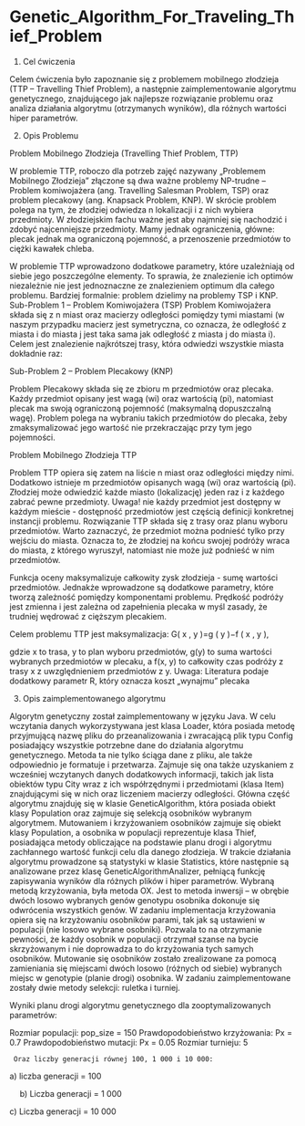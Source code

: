 # Genetic_Algorithm_For_Traveling_Thief_Problem

1. Cel ćwiczenia

Celem ćwiczenia było zapoznanie się z problemem mobilnego złodzieja (TTP – Travelling Thief Problem), a następnie zaimplementowanie algorytmu genetycznego, znajdującego jak najlepsze rozwiązanie problemu oraz analiza działania algorytmu (otrzymanych wyników), dla różnych wartości hiper parametrów.

2. Opis Problemu

Problem Mobilnego Złodzieja (Travelling Thief Problem, TTP)

W problemie TTP, roboczo dla potrzeb zajęć nazywany „Problemem Mobilnego Złodzieja”
złączone są dwa ważne problemy NP-trudne – Problem komiwojażera (ang. Travelling Salesman
Problem, TSP) oraz problem plecakowy (ang. Knapsack Problem, KNP). W skrócie problem polega
na tym, że złodziej odwiedza n lokalizacji i z nich wybiera przedmioty. W złodziejskim fachu
ważne jest aby najmniej się nachodzić i zdobyć najcenniejsze przedmioty. Mamy jednak
ograniczenia, główne: plecak jednak ma ograniczoną pojemność, a przenoszenie przedmiotów to
ciężki kawałek chleba.

W problemie TTP wprowadzono dodatkowe parametry, które uzależniają od siebie jego
poszczególne elementy. To sprawia, że znalezienie ich optimów niezależnie nie jest jednoznaczne
ze znalezieniem optimum dla całego problemu.
Bardziej formalnie: problem dzielimy na problemy TSP i KNP.
Sub-Problem 1 – Problem Komiwojażera (TSP)
Problem Komiwojażera składa się z n miast oraz macierzy odległości pomiędzy tymi miastami (w
naszym przypadku macierz jest symetryczna, co oznacza, że odległość z miasta i do miasta j jest
taka sama jak odległość z miasta j do miasta i). Celem jest znalezienie najkrótszej trasy, która
odwiedzi wszystkie miasta dokładnie raz:

Sub-Problem 2 – Problem Plecakowy (KNP)

Problem Plecakowy składa się ze zbioru m przedmiotów oraz plecaka. Każdy przedmiot opisany
jest wagą (wi) oraz wartością (pi), natomiast plecak ma swoją ograniczoną pojemność (maksymalną
dopuszczalną wagę). Problem polega na wybraniu takich przedmiotów do plecaka, żeby
zmaksymalizować jego wartość nie przekraczając przy tym jego pojemności.

Problem Mobilnego Złodzieja TTP

Problem TTP opiera się zatem na liście n miast oraz odległości między nimi. Dodatkowo istnieje m
przedmiotów opisanych wagą (wi) oraz wartością (pi). Złodziej może odwiedzić każde miasto
(lokalizację) jeden raz i z każdego zabrać pewne przedmioty. Uwaga! nie każdy przedmiot jest
dostępny w każdym mieście - dostępność przedmiotów jest częścią definicji konkretnej instancji
problemu. Rozwiązanie TTP składa się z trasy oraz planu wyboru przedmiotów. Warto zaznaczyć,
że przedmiot można podnieść tylko przy wejściu do miasta. Oznacza to, że złodziej na końcu
swojej podróży wraca do miasta, z którego wyruszył, natomiast nie może już podnieść w nim
przedmiotów.

Funkcja oceny maksymalizuje całkowity zysk złodzieja - sumę wartości przedmiotów. Jednakże
wprowadzone są dodatkowe parametry, które tworzą zależność pomiędzy komponentami problemu.
Prędkość podróży jest zmienna i jest zależna od zapełnienia plecaka w myśl zasady, że trudniej
wędrować z cięższym plecakiem. 

Celem problemu TTP jest maksymalizacja:
G( x , y )=g ( y )−f ( x , y ),

gdzie x to trasa, y to plan wyboru przedmiotów, g(y) to suma wartości wybranych przedmiotów w
plecaku, a f(x, y) to całkowity czas podróży z trasy x z uwzględnieniem przedmiotów z y.
Uwaga: Literatura podaje dodatkowy parametr R, który oznacza koszt „wynajmu” plecaka

3. Opis zaimplementowanego algorytmu

Algorytm genetyczny został zaimplementowany w języku Java. W celu wczytania danych wykorzystywana jest klasa Loader, która posiada metodę przyjmującą nazwę pliku do przeanalizowania i zwracającą plik typu Config posiadający wszystkie potrzebne dane do działania algorytmu genetycznego. Metoda ta nie tylko ściąga dane z pliku, ale także odpowiednio je formatuje i przetwarza. Zajmuje się ona także uzyskaniem z wcześniej wczytanych danych dodatkowych informacji, takich jak lista obiektów typu City wraz z ich współrzędnymi i przedmiotami (klasa Item) znajdującymi się w nich oraz liczeniem macierzy odległości.
Główna część algorytmu znajduję się w klasie GeneticAlgorithm, która posiada obiekt klasy Population oraz zajmuje się selekcją osobników wybranym algorytmem. Mutowaniem i krzyżowaniem osobników zajmuje się obiekt klasy Population, a osobnika w populacji reprezentuje klasa Thief, posiadająca metody obliczające na podstawie planu drogi i algorytmu zachłannego wartość funkcji celu dla danego złodzieja.
W trakcie działania algorytmu prowadzone są statystyki w klasie Statistics, które następnie są analizowane przez klasę GeneticAlgorithmAnalizer, pełniącą funkcję zapisywania wyników dla różnych plików i hiper parametrów.
Wybraną metodą krzyżowania, była metoda OX. Jest to metoda inwersji – w obrębie dwóch losowo wybranych genów genotypu osobnika dokonuje się odwrócenia wszystkich genów. W zadaniu implementacja krzyżowania opiera się na krzyżowaniu osobników parami, tak jak są ustawieni w populacji (nie losowo wybrane osobniki). Pozwala to na otrzymanie pewności, że każdy osobnik w populacji otrzymał szanse na bycie skrzyżowanym i nie doprowadza to do krzyżowania tych samych osobników.
Mutowanie się osobników zostało zrealizowane za pomocą zamieniania się miejscami dwóch losowo (różnych od siebie) wybranych miejsc w genotypie (planie drogi) osobnika.
W zadaniu zaimplementowane zostały dwie metody selekcji: ruletka i turniej.

Wyniki planu drogi algorytmu genetycznego dla zooptymalizowanych parametrów:

Rozmiar populacji: pop_size = 150
Prawdopodobieństwo krzyżowania: Px = 0.7
Prawdopodobieństwo mutacji: Px = 0.05
Rozmiar turnieju: 5

     Oraz liczby generacji równej 100, 1 000 i 10 000:

a)	liczba generacji = 100

 
b)	Liczba generacji = 1 000


c)	Liczba generacji = 10 000
